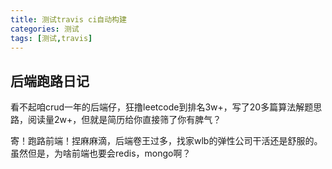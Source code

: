 ```yaml
---
title: 测试travis ci自动构建
categories: 测试
tags: [测试,travis]
---
```


## 后端跑路日记

看不起咱crud一年的后端仔，狂撸leetcode到排名3w+，写了20多篇算法解题思路，阅读量2w+，但就是简历给你直接筛了你有脾气？

寄！跑路前端！捏麻麻滴，后端卷王过多，找家wlb的弹性公司干活还是舒服的。虽然但是，为啥前端也要会redis，mongo啊？

